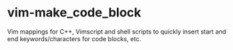 # vim-make_code_block
Vim mappings for C++, Vimscript and shell scripts to quickly insert start and end keywords/characters for code blocks, etc.
